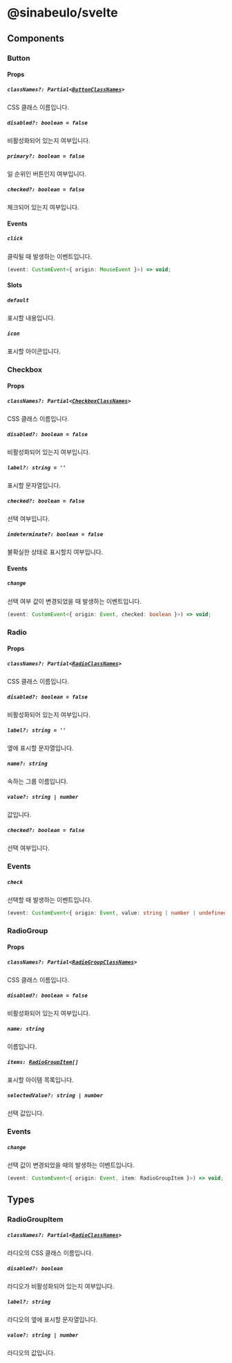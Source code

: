 # @sinabeulo/svelte

## Components

### Button

#### Props

##### `classNames?: Partial<`[`ButtonClassNames`](../sinabeulo-styles/README.md#buttonclassnames)`>`

CSS 클래스 이름입니다.

##### `disabled?: boolean = false`

비활성화되어 있는지 여부입니다.

##### `primary?: boolean = false`

일 순위인 버튼인지 여부입니다.

##### `checked?: boolean = false`

체크되어 있는지 여부입니다.

#### Events

##### `click`

클릭될 때 발생하는 이벤트입니다.

```typescript
(event: CustomEvent<{ origin: MouseEvent }>) => void;
```

#### Slots

##### `default`

표시할 내용입니다.

##### `icon`

표시할 아이콘입니다.

### Checkbox

#### Props

##### `classNames?: Partial<`[`CheckboxClassNames`](../sinabeulo-styles/README.md#checkboxclassnames)`>`

CSS 클래스 이름입니다.

##### `disabled?: boolean = false`

비활성화되어 있는지 여부입니다.

##### `label?: string = ''`

표시할 문자열입니다.

##### `checked?: boolean = false`

선택 여부입니다.

##### `indeterminate?: boolean = false`

불확실한 상태로 표시할지 여부입니다.

#### Events

##### `change`

선택 여부 값이 변경되었을 때 발생하는 이벤트입니다.

```typescript
(event: CustomEvent<{ origin: Event, checked: boolean }>) => void;
```

### Radio

#### Props

##### `classNames?: Partial<`[`RadioClassNames`](../sinabeulo-styles/README.md#radioclassnames)`>`

CSS 클래스 이름입니다.

##### `disabled?: boolean = false`

비활성화되어 있는지 여부입니다.

##### `label?: string = ''`

옆에 표시할 문자열입니다.

##### `name?: string`

속하는 그룹 이름입니다.

##### `value?: string | number`

값입니다.

##### `checked?: boolean = false`

선택 여부입니다.

### Events

##### `check`

선택할 때 발생하는 이벤트입니다.

```typescript
(event: CustomEvent<{ origin: Event, value: string | number | undefined }>) => void;
```

### RadioGroup

#### Props

##### `classNames?: Partial<`[`RadioGroupClassNames`](../sinabeulo-styles/README.md#radiogroupclassnames)`>`

CSS 클래스 이름입니다.

##### `disabled?: boolean = false`

비활성화되어 있는지 여부입니다.

##### `name: string`

이름입니다.

##### `items: `[`RadioGroupItem`](#radiogroupitem)`[]`

표시할 아이템 목록입니다.

##### `selectedValue?: string | number`

선택 값입니다.

### Events

##### `change`

선택 값이 변경되었을 때의 발생하는 이벤트입니다.

```typescript
(event: CustomEvent<{ origin: Event, item: RadioGroupItem }>) => void;
```

## Types

### RadioGroupItem

##### `classNames?: Partial<`[`RadioClassNames`](../sinabeulo-styles/README.md#radioclassnames)`>`

라디오의 CSS 클래스 이름입니다.

##### `disabled?: boolean`

라디오가 비활성화되어 있는지 여부입니다.

##### `label?: string`

라디오의 옆에 표시할 문자열입니다.

##### `value?: string | number`

라디오의 값입니다.
